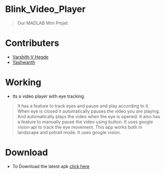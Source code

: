 # Blink_Video_Player
> Our MADLAB Mini Projet
# Contributers  
- [Varshith V Hegde](https://github.com/Varshithvhegde)
- [Yashwanth](https://github.com/yashu3701)

# Working
- Its a video player with eye tracking. 
> It has a feature to track eyes and pause and play according to it. 
> When eye is closed it automatically pauses the video you are playing. 
> And automatically plays the video when the eye is opened. 
> It also has a feature to manually pause the video using button.
> It uses google vision api to track the eye movement. 
> This app works both in landscape and potrait mode. 
> It uses google vision. 

# Download
- To Download the latest apk [click here](https://github.com/Varshithvhegde/Blink_Video_Player/releases/download/v1.2.0/app-debug.apk)
